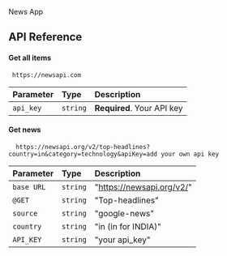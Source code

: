 News App 




## API Reference

#### Get all items

```http
 https://newsapi.com
```

| Parameter | Type     | Description                |
| :-------- | :------- | :------------------------- |
| `api_key` | `string` | **Required**. Your API key |

#### Get news

```http
  https://newsapi.org/v2/top-headlines?country=in&category=technology&apiKey=add your own api key
```

| Parameter | Type     | Description                       |
| :-------- | :------- | :-------------------------------- |
| `base URL`      | `string` |"https://newsapi.org/v2/" |
| `@GET`      | `string` |"Top-headlines"|
| `source`      | `string` |"google-news"|
| `country`      | `string` |"in (in for INDIA)"|
| `API_KEY`      | `string` |"your api_key"|



